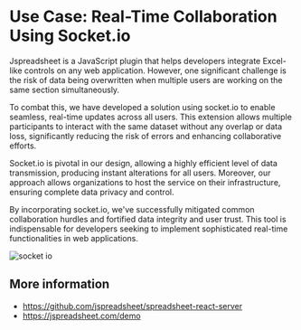 # Use Case: Real-Time Collaboration Using Socket.io
Jspreadsheet is a JavaScript plugin that helps developers integrate Excel-like controls on any web application. However, one significant challenge is the risk of data being overwritten when multiple users are working on the same section simultaneously.

To combat this, we have developed a solution using socket.io to enable seamless, real-time updates across all users. This extension allows multiple participants to interact with the same dataset without any overlap or data loss, significantly reducing the risk of errors and enhancing collaborative efforts.

Socket.io is pivotal in our design, allowing a highly efficient level of data transmission, producing instant alterations for all users. Moreover, our approach allows organizations to host the service on their infrastructure, ensuring complete data privacy and control.

By incorporating socket.io, we've successfully mitigated common collaboration hurdles and fortified data integrity and user trust. This tool is indispensable for developers seeking to implement sophisticated real-time functionalities in web applications.

![socket io](https://github.com/jspreadsheet/pro/assets/75275282/9f70116e-239e-4c27-92e4-610d3cabac57)

## More information

- https://github.com/jspreadsheet/spreadsheet-react-server
- https://jspreadsheet.com/demo
